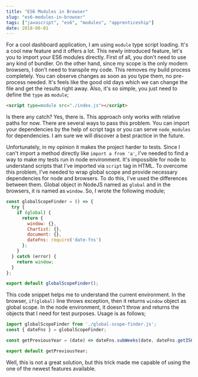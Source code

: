 ```yaml
---
title: "ES6 Modules in Browser"
slug: "es6-modules-in-browser"
tags: ["javascript", "es6", "modules", "apprenticeship"]
date: 2018-06-01
---
```


For a cool dashboard application, I am using `module` type script loading. It's a cool new feature and it offers a lot. This newly introduced feature, let's you to import your ES6 modules directly. First of all, you don't need to use any kind of bundler. On the other hand, since my scope is the only modern browsers, I don't need to transpile my code. This removes my build process completely. You can observe changes as soon as you type them, no pre-process needed. It's feels like the good old days which we can change the file and get the results right away. Also, it's so simple, you just need to define the `type` as `module`;

```html
<script type=module src="./index.js"></script>
```

Is there any catch? Yes, there is. This approach only works with relative paths for now. There are several ways to pass this problem. You can import your dependencies by the help of script tags or you can serve `node_modules` for dependencies. I am sure we will discover a best practice in the future.

Unfortunately, in my opinion it makes the project harder to tests. Since I can't import a method directly like `import a from 'a'`, I've needed to find a way to make my tests run in node environment. It's impossible for node to understand scripts that I've imported via `script` tag in HTML. To overcome this problem, I've needed to wrap global scope and provide necessary dependencies for node and browsers. To do this, I've used the differences between them. Global object in NodeJS named as `global` and in the browsers, it is named as `window`. So, I wrote the following module;

```js
const globalScopeFinder = () => {
  try {
    if (global) {
      return {
        window: {},
        Chartist: {},
        document: {},
        dateFns: require('date-fns')
      };
    }
  } catch (error) {
    return window;
  }
};

export default globalScopeFinder();
```

This code snippet helps me to understand the current environment. In the browser, `if(global)` line throws exception, then it returns `window` object as global scope. In the node environment, it doesn't throw and returns the objects that I need for test purposes. Usage is as follows;

```js
import globalScopeFinder from './global-scope-finder.js';
const { dateFns } = globalScopeFinder;

const getPreviousYear = (date) => dateFns.subWeeks(date, dateFns.getISOWeeksInYear(date));

export default getPreviousYear;
```

Well, this is not a great solution, but this trick made me capable of using the one of the newest features available.